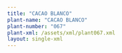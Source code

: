 ```yaml
---
title: "CACAO BLANCO"
plant-name: "CACAO BLANCO"
plant-number: "067"
plant-xml: /assets/xml/plant067.xml
layout: single-xml
---
```

